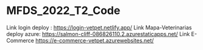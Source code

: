 # MFDS_2022_T2_Code
Link login deploy : https://login-vetpet.netlify.app/
Link Mapa-Veterinarias deploy azure: https://salmon-cliff-086826110.2.azurestaticapps.net/
Link E-Commerce https://e-commerce-vetpet.azurewebsites.net/

